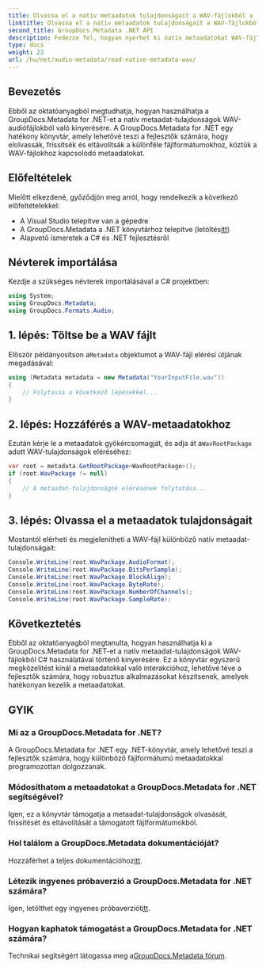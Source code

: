 ```yaml
---
title: Olvassa el a natív metaadatok tulajdonságait a WAV-fájlokból a .NET-ben
linktitle: Olvassa el a natív metaadatok tulajdonságait a WAV-fájlokból a .NET-ben
second_title: GroupDocs.Metadata .NET API
description: Fedezze fel, hogyan nyerhet ki natív metaadatokat WAV-fájlokból a GroupDocs.Metadata for .NET segítségével. Egyszerű C# oktatóanyag a WAV-fájlok tulajdonságainak olvasásához.
type: docs
weight: 23
url: /hu/net/audio-metadata/read-native-metadata-wav/
---
```

## Bevezetés
Ebből az oktatóanyagból megtudhatja, hogyan használhatja a GroupDocs.Metadata for .NET-et a natív metaadat-tulajdonságok WAV-audiófájlokból való kinyerésére. A GroupDocs.Metadata for .NET egy hatékony könyvtár, amely lehetővé teszi a fejlesztők számára, hogy elolvassák, frissítsék és eltávolítsák a különféle fájlformátumokhoz, köztük a WAV-fájlokhoz kapcsolódó metaadatokat.
## Előfeltételek
Mielőtt elkezdené, győződjön meg arról, hogy rendelkezik a következő előfeltételekkel:
- A Visual Studio telepítve van a gépedre
-  A GroupDocs.Metadata a .NET könyvtárhoz telepítve (letöltés[itt](https://releases.groupdocs.com/metadata/net/))
- Alapvető ismeretek a C# és .NET fejlesztésről

## Névterek importálása
Kezdje a szükséges névterek importálásával a C# projektben:
```csharp
using System;
using GroupDocs.Metadata;
using GroupDocs.Formats.Audio;
```
## 1. lépés: Töltse be a WAV fájlt
 Először példányosítson a`Metadata` objektumot a WAV-fájl elérési útjának megadásával:
```csharp
using (Metadata metadata = new Metadata("YourInputFile.wav"))
{
    // Folytassa a következő lépésekkel...
}
```
## 2. lépés: Hozzáférés a WAV-metaadatokhoz
 Ezután kérje le a metaadatok gyökércsomagját, és adja át a`WavRootPackage` adott WAV-tulajdonságok eléréséhez:
```csharp
var root = metadata.GetRootPackage<WavRootPackage>();
if (root.WavPackage != null)
{
    // A metaadat-tulajdonságok elérésének folytatása...
}
```
## 3. lépés: Olvassa el a metaadatok tulajdonságait
Mostantól elérheti és megjelenítheti a WAV-fájl különböző natív metaadat-tulajdonságait:
```csharp
Console.WriteLine(root.WavPackage.AudioFormat);
Console.WriteLine(root.WavPackage.BitsPerSample);
Console.WriteLine(root.WavPackage.BlockAlign);
Console.WriteLine(root.WavPackage.ByteRate);
Console.WriteLine(root.WavPackage.NumberOfChannels);
Console.WriteLine(root.WavPackage.SampleRate);
```

## Következtetés
Ebből az oktatóanyagból megtanulta, hogyan használhatja ki a GroupDocs.Metadata for .NET-et a natív metaadat-tulajdonságok WAV-fájlokból C# használatával történő kinyerésére. Ez a könyvtár egyszerű megközelítést kínál a metaadatokkal való interakcióhoz, lehetővé téve a fejlesztők számára, hogy robusztus alkalmazásokat készítsenek, amelyek hatékonyan kezelik a metaadatokat.

## GYIK
### Mi az a GroupDocs.Metadata for .NET?
A GroupDocs.Metadata for .NET egy .NET-könyvtár, amely lehetővé teszi a fejlesztők számára, hogy különböző fájlformátumú metaadatokkal programozottan dolgozzanak.
### Módosíthatom a metaadatokat a GroupDocs.Metadata for .NET segítségével?
Igen, ez a könyvtár támogatja a metaadat-tulajdonságok olvasását, frissítését és eltávolítását a támogatott fájlformátumokból.
### Hol találom a GroupDocs.Metadata dokumentációját?
 Hozzáférhet a teljes dokumentációhoz[itt](https://reference.groupdocs.com/metadata/net/).
### Létezik ingyenes próbaverzió a GroupDocs.Metadata for .NET számára?
 Igen, letölthet egy ingyenes próbaverziót[itt](https://releases.groupdocs.com/).
### Hogyan kaphatok támogatást a GroupDocs.Metadata for .NET számára?
 Technikai segítségért látogassa meg a[GroupDocs.Metadata fórum](https://forum.groupdocs.com/c/metadata/14).